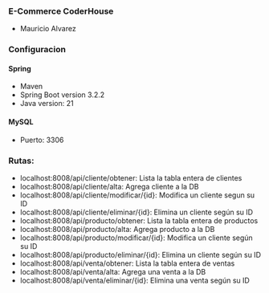 ### E-Commerce CoderHouse
- Mauricio Alvarez

### Configuracion
#### Spring
- Maven
- Spring Boot version 3.2.2
- Java version: 21

#### MySQL
- Puerto: 3306


### Rutas:
- localhost:8008/api/cliente/obtener: Lista la tabla entera de clientes
- localhost:8008/api/cliente/alta: Agrega cliente a la DB
- localhost:8008/api/cliente/modificar/{id}: Modifica un cliente segun su ID
- localhost:8008/api/cliente/eliminar/{id}: Elimina un cliente según su ID
- localhost:8008/api/producto/obtener: Lista la tabla entera de productos
- localhost:8008/api/producto/alta: Agrega producto a la DB
- localhost:8008/api/producto/modificar/{id}: Modifica un cliente según su ID
- localhost:8008/api/producto/eliminar/{id}: Elimina un cliente según su ID
- localhost:8008/api/venta/obtener: Lista la tabla entera de ventas 
- localhost:8008/api/venta/alta: Agrega una venta a la DB
- localhost:8008/api/venta/eliminar/{id}: Elimina una venta según su ID

